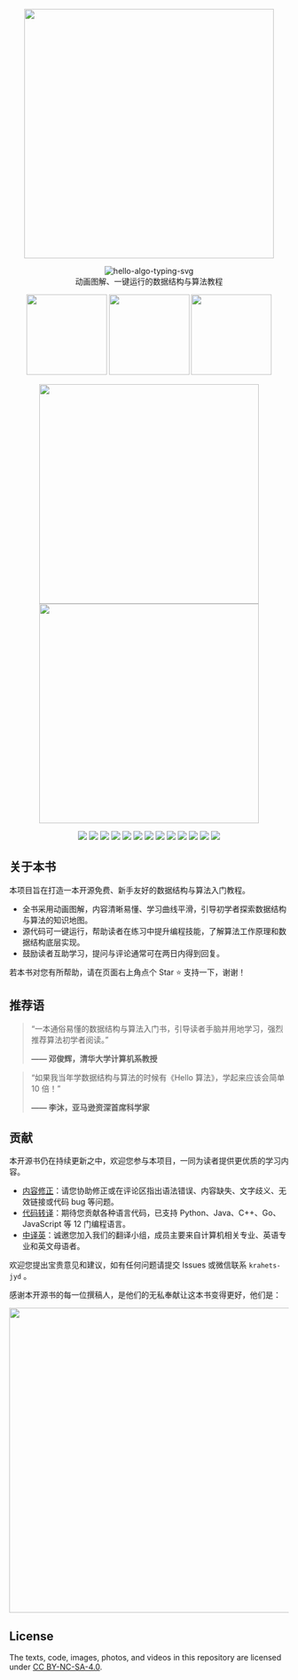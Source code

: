 <p align="center">
  <a href="https://www.hello-algo.com/">
    <img src="https://www.hello-algo.com/index.assets/hello_algo_header.png" width="450"></a>
</p>

<p align="center">
  <img src="https://readme-typing-svg.demolab.com?font=Noto+Sans+SC&weight=500&duration=3500&pause=2000&color=21C8B8&center=true&vCenter=true&random=false&width=200&lines=Hello%2C+%E7%AE%97%E6%B3%95+!" alt="hello-algo-typing-svg" />
  </br>
  动画图解、一键运行的数据结构与算法教程
</p>

<p align="center">
  <a href="https://www.hello-algo.com/">
    <img src="https://www.hello-algo.com/index.assets/btn_read_online_dark.svg" width="145"></a>
  <a href="https://github.com/krahets/hello-algo/releases">
    <img src="https://www.hello-algo.com/index.assets/btn_download_pdf_dark.svg" width="145"></a>
  <a href="https://github.com/krahets/hello-algo/blob/master/README-en.md">
    <img src="https://www.hello-algo.com/index.assets/btn_english_edition_dark.svg" width="145"></a>
</p>

<p align="center">
  <img src="https://www.hello-algo.com/index.assets/animation.gif" width="396">
  <img src="https://www.hello-algo.com/index.assets/running_code.gif" width="396">
</p>

<p align="center">
  <img src="https://img.shields.io/badge/Python-snow?logo=python&logoColor=3776AB">
  <img src="https://img.shields.io/badge/C%2B%2B-snow?logo=c%2B%2B&logoColor=00599C">
  <img src="https://img.shields.io/badge/Java-snow?logo=coffeescript&logoColor=FC4C02">
  <img src="https://img.shields.io/badge/C%23-snow?logo=csharp&logoColor=512BD4">
  <img src="https://img.shields.io/badge/Go-snow?logo=go&logoColor=00ADD8">
  <img src="https://img.shields.io/badge/Swift-snow?logo=swift&logoColor=F05138">
  <img src="https://img.shields.io/badge/JavaScript-snow?logo=javascript&logoColor=E9CE30">
  <img src="https://img.shields.io/badge/TypeScript-snow?logo=typescript&logoColor=3178C6">
  <img src="https://img.shields.io/badge/Dart-snow?logo=dart&logoColor=0175C2">
  <img src="https://img.shields.io/badge/Rust-snow?logo=rust&logoColor=000000">
  <img src="https://img.shields.io/badge/C-snow?logo=c&logoColor=A8B9CC">
  <img src="https://img.shields.io/badge/Zig-snow?logo=zig&logoColor=F7A41D">
  <img src="https://img.shields.io/badge/Stay%20Tuned-snow">
</p>

## 关于本书

本项目旨在打造一本开源免费、新手友好的数据结构与算法入门教程。

- 全书采用动画图解，内容清晰易懂、学习曲线平滑，引导初学者探索数据结构与算法的知识地图。
- 源代码可一键运行，帮助读者在练习中提升编程技能，了解算法工作原理和数据结构底层实现。
- 鼓励读者互助学习，提问与评论通常可在两日内得到回复。

若本书对您有所帮助，请在页面右上角点个 Star :star: 支持一下，谢谢！

## 推荐语

> “一本通俗易懂的数据结构与算法入门书，引导读者手脑并用地学习，强烈推荐算法初学者阅读。”
>
> **—— 邓俊辉，清华大学计算机系教授**

> “如果我当年学数据结构与算法的时候有《Hello 算法》，学起来应该会简单 10 倍！”
>
> **—— 李沐，亚马逊资深首席科学家**

## 贡献

本开源书仍在持续更新之中，欢迎您参与本项目，一同为读者提供更优质的学习内容。

- [内容修正](https://www.hello-algo.com/chapter_appendix/contribution/)：请您协助修正或在评论区指出语法错误、内容缺失、文字歧义、无效链接或代码 bug 等问题。
- [代码转译](https://github.com/krahets/hello-algo/issues/15)：期待您贡献各种语言代码，已支持 Python、Java、C++、Go、JavaScript 等 12 门编程语言。
- [中译英](https://github.com/krahets/hello-algo/issues/914)：诚邀您加入我们的翻译小组，成员主要来自计算机相关专业、英语专业和英文母语者。

欢迎您提出宝贵意见和建议，如有任何问题请提交 Issues 或微信联系 `krahets-jyd` 。

感谢本开源书的每一位撰稿人，是他们的无私奉献让这本书变得更好，他们是：

<p align="left">
    <a href="https://github.com/krahets/hello-algo/graphs/contributors">
        <img width="550" src="https://contrib.rocks/image?repo=krahets/hello-algo" />
    </a>
</p>

## License

The texts, code, images, photos, and videos in this repository are licensed under [CC BY-NC-SA-4.0](https://creativecommons.org/licenses/by-nc-sa/4.0/).
